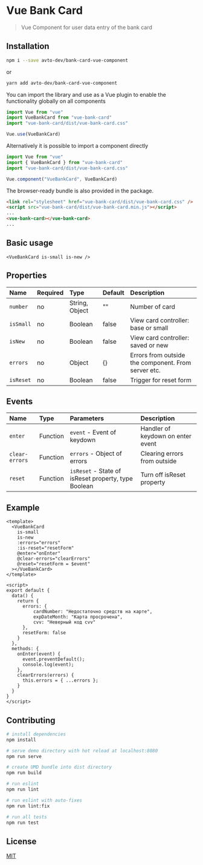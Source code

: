 # Vue Bank Card

> Vue Component for user data entry of the bank card

## Installation

```bash
npm i --save avto-dev/bank-card-vue-component
```

or

```bash
yarn add avto-dev/bank-card-vue-component
```

You can import the library and use as a Vue plugin to enable the functionality globally on all components

```javascript
import Vue from "vue"
import VueBankCard from "vue-bank-card"
import "vue-bank-card/dist/vue-bank-card.css"

Vue.use(VueBankCard)
```

Alternatively it is possible to import a component directly

```javascript
import Vue from "vue"
import { VueBankCard } from "vue-bank-card"
import "vue-bank-card/dist/vue-bank-card.css"

Vue.component("VueBankCard", VueBankCard)
```

The browser-ready bundle is also provided in the package.

```html
<link rel="stylesheet" href="vue-bank-card/dist/vue-bank-card.css" />
<script src="vue-bank-card/dist/vue-bank-card.min.js"></script>
...
<vue-bank-card></vue-bank-card>
...
```


## Basic usage

```vue
<VueBankCard is-small is-new />
```

## Properties

| Name | Required | Type | Default | Description |
| :--- | :--- | :--- | :--- | :--- |
| `number` | no | String, Object | "" | Number of card |
| `isSmall` | no | Boolean | false | View card controller: base or small |
| `isNew` | no | Boolean | false | View card controller: saved or new |
| `errors` | no | Object | {} | Errors from outside the component. From server etc. |
| `isReset` | no | Boolean | false | Trigger for reset form |

## Events

| Name | Type | Parameters | Description |
| :--- | :--- | :--- | :--- |
| `enter` | Function | `event` - Event of keydown | Handler of keydown on enter event |
| `clear-errors` | Function | `errors` - Object of errors | Clearing errors from outside |
| `reset` | Function | `isReset` - State of isReset property, type Boolean | Turn off isReset property |

## Example

```vue
<template>
  <VueBankCard
    is-small
    is-new
    :errors="errors"
    :is-reset="resetForm"
    @enter="onEnter"
    @clear-errors="clearErrors"
    @reset="resetForm = $event"
  ></VueBankCard>
</template>

<script>
export default {
  data() {
    return {
      errors: {
          cardNumber: "Недостаточно средств на карте",
          expDateMonth: "Карта просрочена",
          cvv: "Неверный код cvv"
      },
      resetForm: false
    }
  },
  methods: {
    onEnter(event) {
      event.preventDefault();
      console.log(event);
    },
    clearErrors(errors) {
      this.errors = { ...errors };
    }
  }
}
</script>
```

## Contributing

```bash
# install dependencies
npm install

# serve demo directory with hot reload at localhost:8080
npm run serve

# create UMD bundle into dist directory
npm run build

# run eslint
npm run lint

# run eslint with auto-fixes
npm run lint:fix

# run all tests
npm run test
```

## License

[MIT](http://opensource.org/licenses/MIT)
